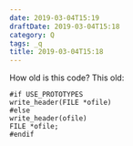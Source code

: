 ```yaml
---
date: 2019-03-04T15:19
draftDate: 2019-03-04T15:18
category: Q
tags: _q
title: 2019-03-04T15:18
---
```


How old is this code? This old:

```
#if USE_PROTOTYPES
write_header(FILE *ofile)
#else
write_header(ofile)
FILE *ofile;
#endif
```


